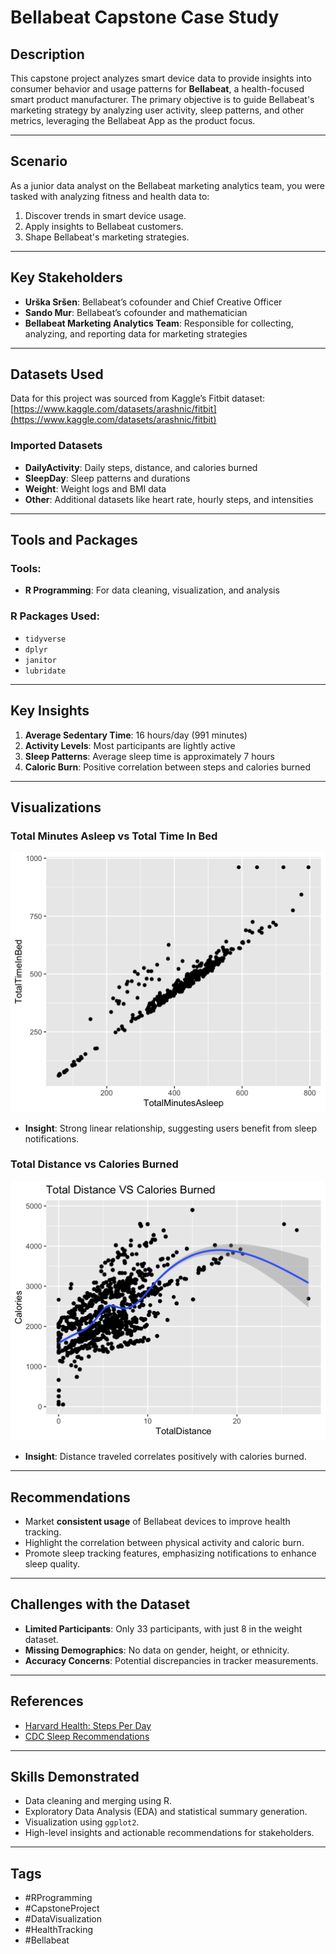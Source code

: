 # Bellabeat Capstone Case Study

## Description
This capstone project analyzes smart device data to provide insights into consumer behavior and usage patterns for **Bellabeat**, a health-focused smart product manufacturer. The primary objective is to guide Bellabeat's marketing strategy by analyzing user activity, sleep patterns, and other metrics, leveraging the Bellabeat App as the product focus.

---

## Scenario
As a junior data analyst on the Bellabeat marketing analytics team, you were tasked with analyzing fitness and health data to:

1. Discover trends in smart device usage.
2. Apply insights to Bellabeat customers.
3. Shape Bellabeat's marketing strategies.

---

## Key Stakeholders
- **Urška Sršen**: Bellabeat’s cofounder and Chief Creative Officer
- **Sando Mur**: Bellabeat’s cofounder and mathematician
- **Bellabeat Marketing Analytics Team**: Responsible for collecting, analyzing, and reporting data for marketing strategies

---

## Datasets Used
Data for this project was sourced from Kaggle’s Fitbit dataset:
[https://www.kaggle.com/datasets/arashnic/fitbit](https://www.kaggle.com/datasets/arashnic/fitbit)

### Imported Datasets
- **DailyActivity**: Daily steps, distance, and calories burned
- **SleepDay**: Sleep patterns and durations
- **Weight**: Weight logs and BMI data
- **Other**: Additional datasets like heart rate, hourly steps, and intensities

---

## Tools and Packages
### Tools:
- **R Programming**: For data cleaning, visualization, and analysis

### R Packages Used:
- `tidyverse`
- `dplyr`
- `janitor`
- `lubridate`

---

## Key Insights
1. **Average Sedentary Time**: 16 hours/day (991 minutes)
2. **Activity Levels**: Most participants are lightly active
3. **Sleep Patterns**: Average sleep time is approximately 7 hours
4. **Caloric Burn**: Positive correlation between steps and calories burned

---

## Visualizations
### Total Minutes Asleep vs Total Time In Bed
![Sleep Data Visualization](TotalTimeInBedTotalMinutesAsleepRplot.png)
- **Insight**: Strong linear relationship, suggesting users benefit from sleep notifications.

### Total Distance vs Calories Burned
![Distance vs Calories Visualization](TotalDistanceVCaloriesBurnedRplot.png)
- **Insight**: Distance traveled correlates positively with calories burned.

---

## Recommendations
- Market **consistent usage** of Bellabeat devices to improve health tracking.
- Highlight the correlation between physical activity and caloric burn.
- Promote sleep tracking features, emphasizing notifications to enhance sleep quality.

---

## Challenges with the Dataset
- **Limited Participants**: Only 33 participants, with just 8 in the weight dataset.
- **Missing Demographics**: No data on gender, height, or ethnicity.
- **Accuracy Concerns**: Potential discrepancies in tracker measurements.

---

## References
- [Harvard Health: Steps Per Day](https://www.health.harvard.edu/staying-healthy/how-many-steps-should-i-take-each-day)
- [CDC Sleep Recommendations](https://www.cdc.gov/sleep/about_sleep/how_much_sleep.html)

---

## Skills Demonstrated
- Data cleaning and merging using R.
- Exploratory Data Analysis (EDA) and statistical summary generation.
- Visualization using `ggplot2`.
- High-level insights and actionable recommendations for stakeholders.

---

## Tags
- #RProgramming
- #CapstoneProject
- #DataVisualization
- #HealthTracking
- #Bellabeat
